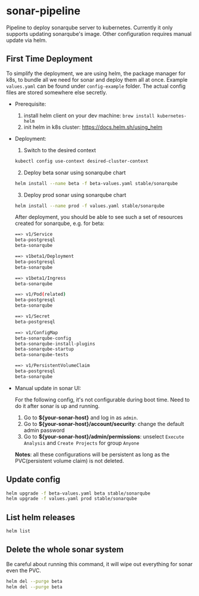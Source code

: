 # sonar-pipeline
Pipeline to deploy sonarqube server to kubernetes. Currently it only supports updating sonarqube's image. Other configuration requires manual update via helm.

## First Time Deployment
To simplify the deployment, we are using helm, the package manager for k8s, to bundle all we need for sonar and deploy them all at once. Example `values.yaml` can be found under `config-example` folder. The actual config files are stored somewhere else secretly.
- Prerequisite:
    1. install helm client on your dev machine: `brew install kubernetes-helm`
    2. init helm in k8s cluster: https://docs.helm.sh/using_helm
- Deployment:
    1. Switch to the desired context
    ```bash
    kubectl config use-context desired-cluster-context
    ```

    2. Deploy beta sonar using sonarqube chart
    ```bash
    helm install --name beta -f beta-values.yaml stable/sonarqube
    ```

    3. Deploy prod sonar using sonarqube chart
    ```bash
    helm install --name prod -f values.yaml stable/sonarqube
    ```

    After deployment, you should be able to see such a set of resources created for sonarqube, e.g. for beta:

    ```bash
    ==> v1/Service
    beta-postgresql  
    beta-sonarqube   

    ==> v1beta1/Deployment
    beta-postgresql  
    beta-sonarqube   

    ==> v1beta1/Ingress
    beta-sonarqube

    ==> v1/Pod(related)
    beta-postgresql
    beta-sonarqube

    ==> v1/Secret
    beta-postgresql

    ==> v1/ConfigMap
    beta-sonarqube-config         
    beta-sonarqube-install-plugins  
    beta-sonarqube-startup          
    beta-sonarqube-tests            

    ==> v1/PersistentVolumeClaim
    beta-postgresql   
    beta-sonarqube
    ```

- Manual update in sonar UI:

    For the following config, it's not configurable during boot time. Need to do it after sonar is up and running.
  1. Go to **${your-sonar-host}** and log in as `admin`.
  2. Go to **${your-sonar-host}/account/security**: change the default admin password
  3. Go to **${your-sonar-host}/admin/permissions**: unselect `Execute Analysis` and `Create Projects` for group `Anyone`

  **Notes**: all these configurations will be persistent as long as the PVC(persistent volume claim) is not deleted.

## Update config
```bash
helm upgrade -f beta-values.yaml beta stable/sonarqube
helm upgrade -f values.yaml prod stable/sonarqube
```

## List helm releases
```bash
helm list
```

## Delete the whole sonar system
Be careful about running this command, it will wipe out everything for sonar even the PVC.
```bash
helm del --purge beta
helm del --purge beta
```